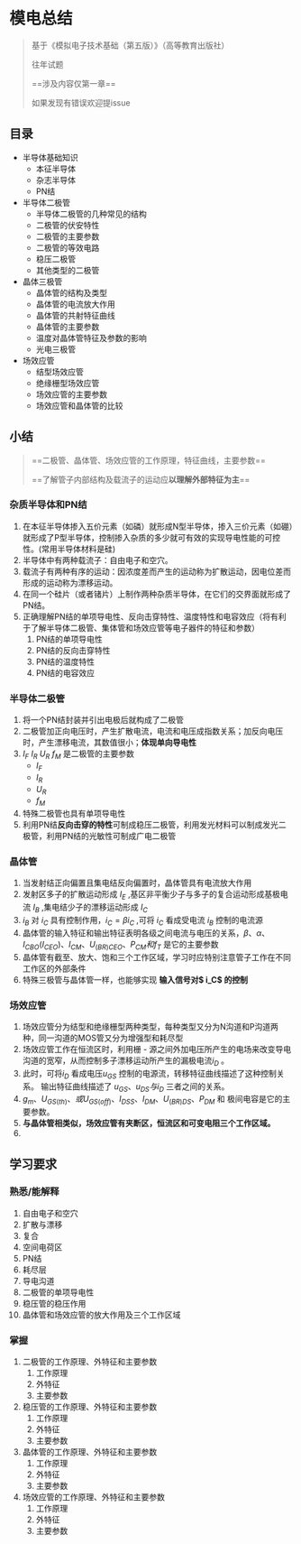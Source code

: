 # 模电总结

> 基于《模拟电子技术基础（第五版）》（高等教育出版社）
>
> 往年试题
>
> ==涉及内容仅第一章==
>
> 如果发现有错误欢迎提issue

## 目录

- 半导体基础知识
  - 本征半导体
  - 杂志半导体
  - PN结
- 半导体二极管
  - 半导体二极管的几种常见的结构
  - 二极管的伏安特性
  - 二极管的主要参数
  - 二极管的等效电路
  - 稳压二极管
  - 其他类型的二极管
- 晶体三极管
  - 晶体管的结构及类型
  - 晶体管的电流放大作用
  - 晶体管的共射特征曲线
  - 晶体管的主要参数
  - 温度对晶体管特征及参数的影响
  - 光电三极管
- 场效应管
  - 结型场效应管
  - 绝缘栅型场效应管
  - 场效应管的主要参数
  - 场效应管和晶体管的比较

## 小结

> ==二极管、晶体管、场效应管的工作原理，特征曲线，主要参数==
>
> ==了解管子内部结构及载流子的运动应**以理解外部特征为主**==

### 杂质半导体和PN结

1. 在本征半导体掺入五价元素（如磷）就形成N型半导体，掺入三价元素（如硼）就形成了P型半导体，控制掺入杂质的多少就可有效的实现导电性能的可控性。(常用半导体材料是硅)
2. 半导体中有两种载流子：自由电子和空穴。
3. 载流子有两种有序的运动：因浓度差而产生的运动称为扩散运动，因电位差而形成的运动称为漂移运动。
4. 在同一个硅片（或者锗片）上制作两种杂质半导体，在它们的交界面就形成了PN结。
5. 正确理解PN结的单项导电性、反向击穿特性、温度特性和电容效应（将有利于了解半导体二极管、集体管和场效应管等电子器件的特征和参数）
   1. PN结的单项导电性
   2. PN结的反向击穿特性
   3. PN结的温度特性
   4. PN结的电容效应

### 半导体二极管

1. 将一个PN结封装并引出电极后就构成了二极管
2. 二极管加正向电压时，产生扩散电流，电流和电压成指数关系；加反向电压时，产生漂移电流，其数值很小；**体现单向导电性**
3. $I_F$  $I_R$  $U_R$ $f_M$  是二极管的主要参数
   - $I_F$
   - $I_R$ 
   - $U_R$ 
   - $f_M$ 
4. 特殊二极管也具有单项导电性
5. 利用PN结**反向击穿的特性**可制成稳压二极管，利用发光材料可以制成发光二极管，利用PN结的光敏性可制成广电二极管

### 晶体管

1. 当发射结正向偏置且集电结反向偏置时，晶体管具有电流放大作用
2. 发射区多子的扩散运动形成 $I_E$ ,基区非平衡少子与多子的复合运动形成基极电流 $I_B$ ,集电结少子的漂移运动形成 $I_C$ 
3. $i_B$ 对 $i_C$ 具有控制作用，$i_C = βi_C$ ,可将 $i_C$ 看成受电流 $i_B$ 控制的电流源
4. 晶体管的输入特征和输出特征表明各级之间电流与电压的关系，$β、α、I_{CBO}(I_{CEO})、I_{CM}、U_{(BR)CEO}、P_{CM} 和 f_T$ 是它的主要参数
5. 晶体管有截至、放大、饱和三个工作区域，学习时应特别注意管子工作在不同工作区的外部条件
6. 特殊三极管与晶体管一样，也能够实现 **输入信号对$ i_C$ 的控制** 

### 场效应管

1.  场效应管分为结型和绝缘栅型两种类型，每种类型又分为N沟道和P沟道两种，同一沟道的MOS管又分为增强型和耗尽型 
1.  场效应管工作在恒流区时，利用栅 - 源之间外加电压所产生的电场来改变导电沟道的宽窄，从而控制多子漂移运动所产生的漏极电流$i_D$ 。
1.  此时，可将$i_D$ 看成电压$u_{GS}$ 控制的电源流，转移特征曲线描述了这种控制关系。 输出特征曲线描述了 $u_{GS}、u_{DS}与i_D$ 三者之间的关系。
1.  $g_m、U_{GS(th)}、或 U_{GS(off)}、I_{DSS}、I_{DM}、U_{(BR)DS}、P_{DM}$ 和 极间电容是它的主要参数。
1.  **与晶体管相类似，场效应管有夹断区，恒流区和可变电阻三个工作区域。** 
1.  

## 学习要求

### 熟悉/能解释

1. 自由电子和空穴
2. 扩散与漂移
3. 复合
4. 空间电荷区
5. PN结
6. 耗尽层
7. 导电沟道
8. 二极管的单项导电性
9. 稳压管的稳压作用
10. 晶体管和场效应管的放大作用及三个工作区域

### 掌握

1. 二极管的工作原理、外特征和主要参数
   1. 工作原理
   2. 外特征
   3. 主要参数
2. 稳压管的工作原理、外特征和主要参数
   1. 工作原理
   2. 外特征
   3. 主要参数
3. 晶体管的工作原理、外特征和主要参数
   1. 工作原理
   2. 外特征
   3. 主要参数
4. 场效应管的工作原理、外特征和主要参数
   1. 工作原理
   2. 外特征
   3. 主要参数